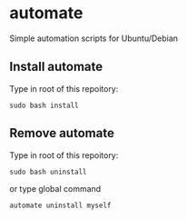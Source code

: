 # automate
Simple automation scripts for Ubuntu/Debian

## Install automate

Type in root of this repoitory:

```
sudo bash install
```

## Remove automate

Type in root of this repoitory:

```
sudo bash uninstall
```
or type global command

```
automate uninstall myself
```

